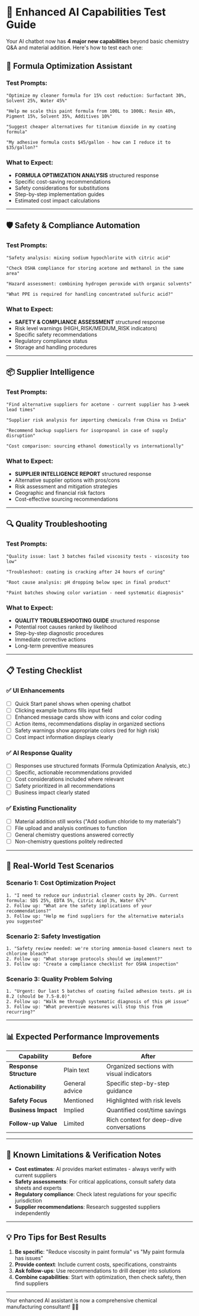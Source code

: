 # 🚀 Enhanced AI Capabilities Test Guide

Your AI chatbot now has **4 major new capabilities** beyond basic chemistry Q&A and material addition. Here's how to test each one:

## 🔬 **Formula Optimization Assistant**

### Test Prompts:
```
"Optimize my cleaner formula for 15% cost reduction: Surfactant 30%, Solvent 25%, Water 45%"

"Help me scale this paint formula from 100L to 1000L: Resin 40%, Pigment 15%, Solvent 35%, Additives 10%"

"Suggest cheaper alternatives for titanium dioxide in my coating formula"

"My adhesive formula costs $45/gallon - how can I reduce it to $35/gallon?"
```

### What to Expect:
- **FORMULA OPTIMIZATION ANALYSIS** structured response
- Specific cost-saving recommendations
- Safety considerations for substitutions  
- Step-by-step implementation guides
- Estimated cost impact calculations

---

## 🛡️ **Safety & Compliance Automation**

### Test Prompts:
```
"Safety analysis: mixing sodium hypochlorite with citric acid"

"Check OSHA compliance for storing acetone and methanol in the same area"

"Hazard assessment: combining hydrogen peroxide with organic solvents"

"What PPE is required for handling concentrated sulfuric acid?"
```

### What to Expect:
- **SAFETY & COMPLIANCE ASSESSMENT** structured response
- Risk level warnings (HIGH_RISK/MEDIUM_RISK indicators)
- Specific safety recommendations
- Regulatory compliance status
- Storage and handling procedures

---

## 📦 **Supplier Intelligence**

### Test Prompts:
```
"Find alternative suppliers for acetone - current supplier has 3-week lead times"

"Supplier risk analysis for importing chemicals from China vs India"

"Recommend backup suppliers for isopropanol in case of supply disruption"

"Cost comparison: sourcing ethanol domestically vs internationally"
```

### What to Expect:
- **SUPPLIER INTELLIGENCE REPORT** structured response
- Alternative supplier options with pros/cons
- Risk assessment and mitigation strategies
- Geographic and financial risk factors
- Cost-effective sourcing recommendations

---

## 🔍 **Quality Troubleshooting**

### Test Prompts:
```
"Quality issue: last 3 batches failed viscosity tests - viscosity too low"

"Troubleshoot: coating is cracking after 24 hours of curing"

"Root cause analysis: pH dropping below spec in final product"

"Paint batches showing color variation - need systematic diagnosis"
```

### What to Expect:
- **QUALITY TROUBLESHOOTING GUIDE** structured response  
- Potential root causes ranked by likelihood
- Step-by-step diagnostic procedures
- Immediate corrective actions
- Long-term preventive measures

---

## 📋 **Testing Checklist**

### ✅ **UI Enhancements**
- [ ] Quick Start panel shows when opening chatbot
- [ ] Clicking example buttons fills input field
- [ ] Enhanced message cards show with icons and color coding
- [ ] Action items, recommendations display in organized sections
- [ ] Safety warnings show appropriate colors (red for high risk)
- [ ] Cost impact information displays clearly

### ✅ **AI Response Quality**
- [ ] Responses use structured formats (Formula Optimization Analysis, etc.)
- [ ] Specific, actionable recommendations provided
- [ ] Cost considerations included where relevant
- [ ] Safety prioritized in all recommendations
- [ ] Business impact clearly stated

### ✅ **Existing Functionality**  
- [ ] Material addition still works ("Add sodium chloride to my materials")
- [ ] File upload and analysis continues to function
- [ ] General chemistry questions answered correctly
- [ ] Non-chemistry questions politely redirected

---

## 🎯 **Real-World Test Scenarios**

### Scenario 1: Cost Optimization Project
```
1. "I need to reduce our industrial cleaner costs by 20%. Current formula: SDS 25%, EDTA 5%, Citric Acid 3%, Water 67%"
2. Follow up: "What are the safety implications of your recommendations?"
3. Follow up: "Help me find suppliers for the alternative materials you suggested"
```

### Scenario 2: Safety Investigation
```
1. "Safety review needed: we're storing ammonia-based cleaners next to chlorine bleach"
2. Follow up: "What storage protocols should we implement?"
3. Follow up: "Create a compliance checklist for OSHA inspection"
```

### Scenario 3: Quality Problem Solving
```
1. "Urgent: Our last 5 batches of coating failed adhesion tests. pH is 8.2 (should be 7.5-8.0)"
2. Follow up: "Walk me through systematic diagnosis of this pH issue"
3. Follow up: "What preventive measures will stop this from recurring?"
```

---

## 📊 **Expected Performance Improvements**

| Capability | Before | After |
|------------|--------|-------|
| **Response Structure** | Plain text | Organized sections with visual indicators |
| **Actionability** | General advice | Specific step-by-step guidance |
| **Safety Focus** | Mentioned | Highlighted with risk levels |
| **Business Impact** | Implied | Quantified cost/time savings |
| **Follow-up Value** | Limited | Rich context for deep-dive conversations |

---

## 🚨 **Known Limitations & Verification Notes**

- **Cost estimates**: AI provides market estimates - always verify with current suppliers
- **Safety assessments**: For critical applications, consult safety data sheets and experts  
- **Regulatory compliance**: Check latest regulations for your specific jurisdiction
- **Supplier recommendations**: Research suggested suppliers independently

---

## 💡 **Pro Tips for Best Results**

1. **Be specific**: "Reduce viscosity in paint formula" vs "My paint formula has issues"
2. **Provide context**: Include current costs, specifications, constraints
3. **Ask follow-ups**: Use recommendations to drill deeper into solutions
4. **Combine capabilities**: Start with optimization, then check safety, then find suppliers

---

Your enhanced AI assistant is now a comprehensive chemical manufacturing consultant! 🧪✨ 